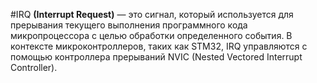 #IRQ **(Interrupt Request)** — это сигнал, который используется для прерывания текущего выполнения программного кода микропроцессора с целью обработки определенного события. В контексте микроконтроллеров, таких как STM32, IRQ управляются с помощью контроллера прерываний NVIC (Nested Vectored Interrupt Controller).